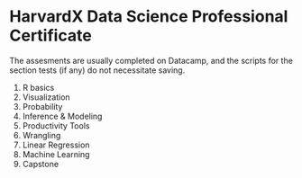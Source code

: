 # HarvardX Data Science Professional Certificate

The assesments are usually completed on Datacamp, and the scripts for the section tests (if any) do not necessitate saving.

1. R basics
2. Visualization
3. Probability
4. Inference & Modeling
5. Productivity Tools
6. Wrangling
7. Linear Regression
8. Machine Learning
9. Capstone

